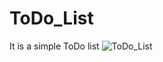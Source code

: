 # ToDo_List
It is a simple ToDo list
![ToDo_List](https://user-images.githubusercontent.com/92713685/227795045-f799a6a3-933c-4abb-85db-36ab673c5dc9.png)
